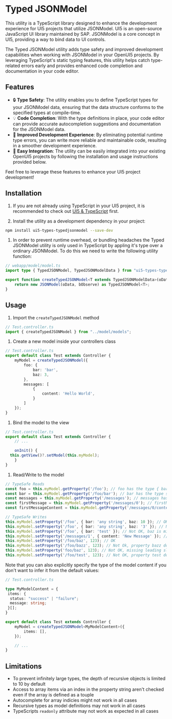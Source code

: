 # Typed JSONModel

This utility is a TypeScript library designed to enhance the development experience for UI5 projects that utilize JSONModel. UI5 is an open-source JavaScript UI library maintained by SAP. JSONModel is a core concept in UI5, providing a way to bind data to UI controls.

The Typed JSONModel utility adds type safety and improved development capabilities when working with JSONModel in your OpenUI5 projects. By leveraging TypeScript's static typing features, this utility helps catch type-related errors early and provides enhanced code completion and documentation in your code editor.

## Features

- 🔒 **Type Safety**: The utility enables you to define TypeScript types for your JSONModel data, ensuring that the data structure conforms to the specified types at compile-time.
- 💡 **Code Completion**: With the type definitions in place, your code editor can provide accurate autocompletion suggestions and documentation for the JSONModel data.
- 🚀 **Improved Development Experience**: By eliminating potential runtime type errors, you can write more reliable and maintainable code, resulting in a smoother development experience.
- 🔌 **Easy Integration**: The utility can be easily integrated into your existing OpenUI5 projects by following the installation and usage instructions provided below.

Feel free to leverage these features to enhance your UI5 project development!

## Installation

1. If you are not already using TypeScript in your UI5 project, it is recommended to check out [UI5 & TypeScript](https://sap.github.io/ui5-typescript/) first.

1. Install the utility as a development dependency in your project:

```bash
npm install ui5-types-typedjsonmodel --save-dev
```

1. In order to prevent runtime overhead, or bundling headaches the Typed JSONModel utility is only used in TypeScript by appling it's type over a ordinary JSONModel. To do this we need to write the following utility function:

```typescript
// webapp/model/model.ts
import type { TypedJSONModel, TypedJSONModelData } from "ui5-types-typedjsonmodel/lib/TypedJSONModel";

export function createTypedJSONModel<T extends TypedJSONModelData>(oData: T, bObserve?: boolean | undefined) {
    return new JSONModel(oData, bObserve) as TypedJSONModel<T>;
}
```

## Usage

1. Import the `createTypedJSONModel` method

```typescript
// Test.controller.ts
import { createTypedJSONModel } from "../model/models";

```

1. Create a new model inside your controllers class

```typescript
// Test.controller.ts
export default class Test extends Controller {
    myModel = createTypedJSONModel({
        foo: {
            bar: 'bar',
            baz: 3,
        },
        messages: [
            {
                content: 'Hello World',
            }
        ]
    });
}
```

1. Bind the model to the view

```typescript
// Test.controller.ts
export default class Test extends Controller {
    // ...

    onInit() {
  this.getView()?.setModel(this.myModel);
    }
}
```

1. Read/Write to the model

```typescript
// TypeSafe Reads
const foo = this.myModel.getProperty('/foo'); // foo has the type { bar: string, baz: number }
const bar = this.myModel.getProperty('/foo/bar'); // bar has the type string
const messages = this.myModel.getProperty('/messages'); // messages has the type { world: boolean }[]
const firstMessage = this.myModel.getProperty('/messages/0'); // firstMessage has the type { content: string }
const firstMessageContent = this.myModel.getProperty('/messages/0/content'); // firstMessageContent has the type string

// TypeSafe Writes
this.myModel.setProperty('/foo', { bar: 'any string', baz: 10 }); // OK
this.myModel.setProperty('/foo', { bar: 'any string', baz: '3' }); // Not OK, baz is a string not a number
this.myModel.setProperty('/foo', { bar: 'test' }); // Not OK, baz is missing
this.myModel.setProperty('/messages/1', { content: 'New Message' }); // OK
this.myModel.setProperty('/foo/baz', 123); // OK
this.myModel.setProperty('/foo/bazz', 123); // Not Ok, property bazz does not exist on type foo
this.myModel.setProperty('foo/baz', 123); // Not OK, missing leading slash in path
this.myModel.setProperty('/foo/test', 123); // Not OK, property test does not exist on type foo
```

Note that you can also explicitly specify the type of the model content if you don't want to infer it from the default values:

```typescript
// Test.controller.ts

type MyModelContent = {
 items: {
  status: "success" | "failure";
  message: string;
 }[];
}

export default class Test extends Controller {
    myModel = createTypedJSONModel<MyModelContent>({
        items: [],
    });

    // ...
}
```

## Limitations

- To prevent infinitely large types, the depth of recursive objects is limited to 10 by default
- Access to array items via an index in the property string aren't checked even if the array is defined as a touple
- Autocomplete for array indicies might not work in all cases
- Recursive types as model definitions may not work in all cases
- TypeScripts `readonly` attribute may not work as expected in all cases
